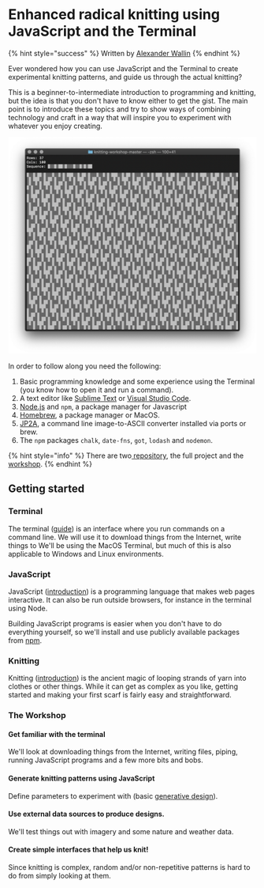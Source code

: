 # Enhanced radical knitting using JavaScript and the Terminal

{% hint style="success" %}
Written by [Alexander Wallin](https://www.alexanderwallin.com/)
{% endhint %}

Ever wondered how you can use JavaScript and the Terminal to create experimental knitting patterns, and guide us through the actual knitting?

This is a beginner-to-intermediate introduction to programming and  knitting, but the idea is that you don't have to know either to get the gist. The main point is to introduce these topics and try to show ways of combining technology and craft in a way that will inspire you to experiment with whatever you enjoy creating.

![](../.gitbook/assets/knitting.png)

In order to follow along you need the following:

1. Basic programming knowledge and some experience using the Terminal \(you know how to open it and run a command\).
2. A text editor like [Sublime Text](https://www.sublimetext.com/) or [Visual Studio Code](https://code.visualstudio.com/).
3. [Node.js](https://nodejs.org/en/) and `npm`, a package manager for Javascript
4. [Homebrew](https://brew.sh/), a package manager or MacOS.
5. [JP2A](https://csl.name/jp2a/), a command line image-to-ASCII converter installed via ports or brew.
6. The `npm` packages `chalk`, `date-fns`, `got`, `lodash` and `nodemon`.

{% hint style="info" %}
There are two[ repository](https://github.com/alexanderwallin/knitting), the full project and the [workshop](https://github.com/alexanderwallin/knitting-workshop).
{% endhint %}

## Getting started

### Terminal

The terminal \([guide](https://blog.teamtreehouse.com/introduction-to-the-mac-os-x-command-line)\) is an interface where you run commands on a command line. We will use it to download things from the Internet, write things to We'll be using the MacOS Terminal, but much of this is also applicable to Windows and Linux environments.

### JavaScript

JavaScript \([introduction](https://javascript.info/intro)\) is a programming language that makes web pages interactive. It can also be run outside browsers, for instance in the terminal using Node.

Building JavaScript programs is easier when you don't have to do everything yourself, so we'll install and use publicly available packages from [npm](https://www.npmjs.com/).

### Knitting

Knitting \([introduction](https://youtu.be/p_R1UDsNOMk)\) is the ancient magic of looping strands of yarn into clothes or other things. While it can get as complex as you like, getting started and making your first scarf is fairly easy and straightforward.

### The Workshop

#### **Get familiar with the terminal**

We'll look at downloading things from the Internet, writing files, piping, running JavaScript programs and a few more bits and bobs.

#### Generate knitting patterns using JavaScript

Define parameters to experiment with \(basic [generative design](https://en.wikipedia.org/wiki/Generative_design)\).

#### **Use external data sources to produce designs.** 

We'll test things out with imagery and some nature and weather data.

#### C**reate simple interfaces that help us knit!**

Since knitting is complex, random and/or non-repetitive patterns is hard to do from simply looking at them.

